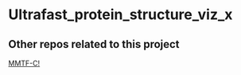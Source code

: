 # Ultrafast_protein_structure_viz_x

## Other repos related to this project

[MMTF-C!](https://github.com/rcsb/mmtf-c)

